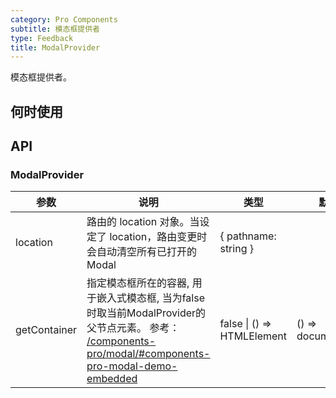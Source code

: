 ```yaml
---
category: Pro Components
subtitle: 模态框提供者
type: Feedback
title: ModalProvider
---
```


模态框提供者。

## 何时使用

## API

### ModalProvider

| 参数 | 说明 | 类型 | 默认值 |
| --- | --- | --- | --- |
| location | 路由的 location 对象。当设定了 location，路由变更时会自动清空所有已打开的 Modal | { pathname: string } |  |
| getContainer | 指定模态框所在的容器, 用于嵌入式模态框, 当为false时取当前ModalProvider的父节点元素。 参考： [/components-pro/modal/#components-pro-modal-demo-embedded](/components-pro/modal/#components-pro-modal-demo-embedded) | false \| () => HTMLElement | () => document.body |
